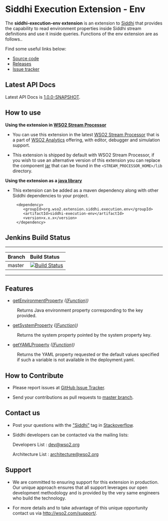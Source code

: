 Siddhi Execution Extension - Env
======================================

The **siddhi-execution-env extension** is an extension to <a target="_blank" href="https://wso2.github.io/siddhi">Siddhi</a> that provides the capability to read environment properties inside Siddhi stream definitions and use it inside queries. Functions of the env extension are as follows..

Find some useful links below:

* <a target="_blank" href="https://github.com/wso2-extensions/siddhi-execution-env">Source code</a>
* <a target="_blank" href="https://github.com/wso2-extensions/siddhi-execution-env/releases">Releases</a>
* <a target="_blank" href="https://github.com/wso2-extensions/siddhi-execution-env/issues">Issue tracker</a>

## Latest API Docs 

Latest API Docs is <a target="_blank" href="https://wso2-extensions.github.io/siddhi-execution-env/api/1.0.0-SNAPSHOT">1.0.0-SNAPSHOT</a>.

## How to use 

**Using the extension in <a target="_blank" href="https://github.com/wso2/product-sp">WSO2 Stream Processor</a>**

* You can use this extension in the latest <a target="_blank" href="https://github.com/wso2/product-sp/releases">WSO2 Stream Processor</a> that is a part of <a target="_blank" href="http://wso2.com/analytics?utm_source=gitanalytics&utm_campaign=gitanalytics_Jul17">WSO2 Analytics</a> offering, with editor, debugger and simulation support. 

* This extension is shipped by default with WSO2 Stream Processor, if you wish to use an alternative version of this extension you can replace the component <a target="_blank" href="https://github.com/wso2-extensions/siddhi-execution-env/releases">jar</a> that can be found in the `<STREAM_PROCESSOR_HOME>/lib` 
directory.

**Using the extension as a <a target="_blank" href="https://wso2.github.io/siddhi/documentation/running-as-a-java-library">java library</a>**

* This extension can be added as a maven dependency along with other Siddhi dependencies to your project.

```
     <dependency>
        <groupId>org.wso2.extension.siddhi.execution.env</groupId>
        <artifactId>siddhi-execution-env</artifactId>
        <version>x.x.x</version>
     </dependency>
```

## Jenkins Build Status

---

|  Branch | Build Status |
| :------ |:------------ | 
| master  | [![Build Status](https://wso2.org/jenkins/view/All%20Builds/job/siddhi/job/siddhi-execution-env/badge/icon)](https://wso2.org/jenkins/view/All%20Builds/job/siddhi/job/siddhi-execution-env/) |

---

## Features

* <a target="_blank" href="https://wso2-extensions.github.io/siddhi-execution-env/api/1.0.0-SNAPSHOT/#getEnvironmentProperty-function">getEnvironmentProperty</a> *(<a target="_blank" href="https://wso2.github.io/siddhi/documentation/siddhi-4.0/#function">(Function)</a>)*<br><div style="padding-left: 1em;"><p>Returns Java environment property corresponding to the key provided.</p></div>
* <a target="_blank" href="https://wso2-extensions.github.io/siddhi-execution-env/api/1.0.0-SNAPSHOT/#getSystemProperty-function">getSystemProperty</a> *(<a target="_blank" href="https://wso2.github.io/siddhi/documentation/siddhi-4.0/#function">(Function)</a>)*<br><div style="padding-left: 1em;"><p>Returns the system property pointed by the system property key.</p></div>
* <a target="_blank" href="https://wso2-extensions.github.io/siddhi-execution-env/api/1.0.0-SNAPSHOT/#getYAMLProperty-function">getYAMLProperty</a> *(<a target="_blank" href="https://wso2.github.io/siddhi/documentation/siddhi-4.0/#function">(Function)</a>)*<br><div style="padding-left: 1em;"><p>Returns the YAML property requested or the default values specified if such a variable is not available in the deployment.yaml.</p></div>

## How to Contribute
 
  * Please report issues at <a target="_blank" href="https://github.com/wso2-extensions/siddhi-execution-env/issues">GitHub Issue Tracker</a>.
  
  * Send your contributions as pull requests to <a target="_blank" href="https://github.com/wso2-extensions/siddhi-execution-env/tree/master">master branch</a>. 
 
## Contact us 

 * Post your questions with the <a target="_blank" href="http://stackoverflow.com/search?q=siddhi">"Siddhi"</a> tag in <a target="_blank" href="http://stackoverflow.com/search?q=siddhi">Stackoverflow</a>. 
 
 * Siddhi developers can be contacted via the mailing lists:
 
    Developers List   : [dev@wso2.org](mailto:dev@wso2.org)
    
    Architecture List : [architecture@wso2.org](mailto:architecture@wso2.org)
 
## Support 

* We are committed to ensuring support for this extension in production. Our unique approach ensures that all support leverages our open development methodology and is provided by the very same engineers who build the technology. 

* For more details and to take advantage of this unique opportunity contact us via <a target="_blank" href="http://wso2.com/support?utm_source=gitanalytics&utm_campaign=gitanalytics_Jul17">http://wso2.com/support/</a>.
